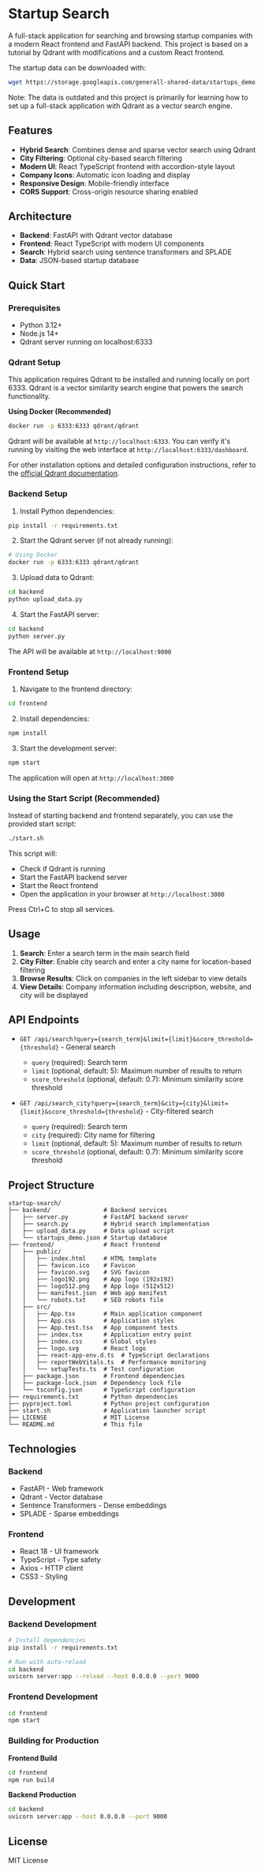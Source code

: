 # Startup Search

A full-stack application for searching and browsing startup companies with a modern React frontend and FastAPI backend. This project is based on a tutorial by Qdrant with modifications and a custom React frontend.

The startup data can be downloaded with:
```bash
wget https://storage.googleapis.com/generall-shared-data/startups_demo.json
```

Note: The data is outdated and this project is primarily for learning how to set up a full-stack application with Qdrant as a vector search engine.

## Features

- **Hybrid Search**: Combines dense and sparse vector search using Qdrant
- **City Filtering**: Optional city-based search filtering
- **Modern UI**: React TypeScript frontend with accordion-style layout
- **Company Icons**: Automatic icon loading and display
- **Responsive Design**: Mobile-friendly interface
- **CORS Support**: Cross-origin resource sharing enabled

## Architecture

- **Backend**: FastAPI with Qdrant vector database
- **Frontend**: React TypeScript with modern UI components
- **Search**: Hybrid search using sentence transformers and SPLADE
- **Data**: JSON-based startup database

## Quick Start

### Prerequisites

- Python 3.12+
- Node.js 14+
- Qdrant server running on localhost:6333

### Qdrant Setup

This application requires Qdrant to be installed and running locally on port 6333. Qdrant is a vector similarity search engine that powers the search functionality.

**Using Docker (Recommended)**
```bash
docker run -p 6333:6333 qdrant/qdrant
```

Qdrant will be available at `http://localhost:6333`. You can verify it's running by visiting the web interface at `http://localhost:6333/dashboard`.

For other installation options and detailed configuration instructions, refer to the [official Qdrant documentation](https://qdrant.tech/documentation/quick-start/).

### Backend Setup

1. Install Python dependencies:
```bash
pip install -r requirements.txt
```

2. Start the Qdrant server (if not already running):
```bash
# Using Docker
docker run -p 6333:6333 qdrant/qdrant
```

3. Upload data to Qdrant:
```bash
cd backend
python upload_data.py
```

4. Start the FastAPI server:
```bash
cd backend
python server.py
```

The API will be available at `http://localhost:9000`

### Frontend Setup

1. Navigate to the frontend directory:
```bash
cd frontend
```

2. Install dependencies:
```bash
npm install
```

3. Start the development server:
```bash
npm start
```

The application will open at `http://localhost:3000`

### Using the Start Script (Recommended)

Instead of starting backend and frontend separately, you can use the provided start script:

```bash
./start.sh
```

This script will:
- Check if Qdrant is running
- Start the FastAPI backend server
- Start the React frontend
- Open the application in your browser at `http://localhost:3000`

Press Ctrl+C to stop all services.

## Usage

1. **Search**: Enter a search term in the main search field
2. **City Filter**: Enable city search and enter a city name for location-based filtering
3. **Browse Results**: Click on companies in the left sidebar to view details
4. **View Details**: Company information including description, website, and city will be displayed

## API Endpoints

- `GET /api/search?query={search_term}&limit={limit}&score_threshold={threshold}` - General search
  - `query` (required): Search term
  - `limit` (optional, default: 5): Maximum number of results to return
  - `score_threshold` (optional, default: 0.7): Minimum similarity score threshold

- `GET /api/search_city?query={search_term}&city={city}&limit={limit}&score_threshold={threshold}` - City-filtered search
  - `query` (required): Search term
  - `city` (required): City name for filtering
  - `limit` (optional, default: 5): Maximum number of results to return
  - `score_threshold` (optional, default: 0.7): Minimum similarity score threshold

## Project Structure

```
startup-search/
├── backend/               # Backend services
│   ├── server.py          # FastAPI backend server
│   ├── search.py          # Hybrid search implementation
│   ├── upload_data.py     # Data upload script
│   └── startups_demo.json # Startup database
├── frontend/              # React frontend
│   ├── public/
│   │   ├── index.html     # HTML template
│   │   ├── favicon.ico    # Favicon
│   │   ├── favicon.svg    # SVG favicon
│   │   ├── logo192.png    # App logo (192x192)
│   │   ├── logo512.png    # App logo (512x512)
│   │   ├── manifest.json  # Web app manifest
│   │   └── robots.txt     # SEO robots file
│   ├── src/
│   │   ├── App.tsx        # Main application component
│   │   ├── App.css        # Application styles
│   │   ├── App.test.tsx   # App component tests
│   │   ├── index.tsx      # Application entry point
│   │   ├── index.css      # Global styles
│   │   ├── logo.svg       # React logo
│   │   ├── react-app-env.d.ts  # TypeScript declarations
│   │   ├── reportWebVitals.ts  # Performance monitoring
│   │   └── setupTests.ts  # Test configuration
│   ├── package.json       # Frontend dependencies
│   ├── package-lock.json  # Dependency lock file
│   └── tsconfig.json      # TypeScript configuration
├── requirements.txt       # Python dependencies
├── pyproject.toml         # Python project configuration
├── start.sh               # Application launcher script
├── LICENSE                # MIT License
└── README.md              # This file
```

## Technologies

### Backend
- FastAPI - Web framework
- Qdrant - Vector database
- Sentence Transformers - Dense embeddings
- SPLADE - Sparse embeddings

### Frontend
- React 18 - UI framework
- TypeScript - Type safety
- Axios - HTTP client
- CSS3 - Styling

## Development

### Backend Development
```bash
# Install dependencies
pip install -r requirements.txt

# Run with auto-reload
cd backend
uvicorn server:app --reload --host 0.0.0.0 --port 9000
```

### Frontend Development
```bash
cd frontend
npm start
```

### Building for Production

**Frontend Build**
```bash
cd frontend
npm run build
```

**Backend Production**
```bash
cd backend
uvicorn server:app --host 0.0.0.0 --port 9000
```

## License

MIT License

